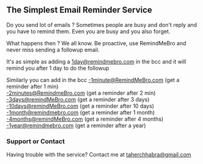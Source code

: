 ## The Simplest Email Reminder Service

Do you send lot of emails ? 
Sometimes people are busy and don't reply and you have to remind them.
Even you are busy and you also forget. 

What happens then ? We all know. 
Be proactive, use RemindMeBro and never miss sending a followup email.

It's as simple as adding a 1day@remindmebro.com in the bcc and it will remind you after 1 day to do the followup

Similarly you can add in the bcc
-1minute@RemindMeBro.com  (get a reminder after 1 min)  
-2minutes@RemindmeBro.com  (get a reminder after 2 min)  
-3days@remindMeBro.com  (get a reminder after 3 days)  
-10days@remindMeBro.com  (get a reminder after 10 days)  
-1month@remindmebro.com  (get a reminder after 1 month)  
-4months@remindMeBro.com  (get a reminder after 4 months)  
-1year@remindmebro.com  (get a reminder after a year)  


### Support or Contact

Having trouble with the service? Contact me at taherchhabra@gmail.com
